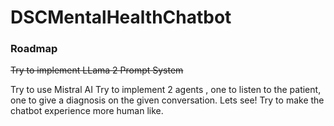 # DSCMentalHealthChatbot
### Roadmap
~~Try to implement LLama 2 Prompt System~~  

Try to use Mistral AI
Try to implement 2 agents , one to listen to the patient, one to give a diagnosis on the given conversation. Lets see!
Try to make the chatbot experience more human like.

